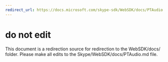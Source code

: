 ```yaml
---
redirect_url: https://docs.microsoft.com/skype-sdk/WebSDK/docs/PTAudio
---
```

# do not edit
This document is a redirection source for redirection to the WebSDK/docs/ folder. Please make all edits to the Skype/WebSDK/docs/PTAudio.md file.

